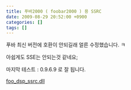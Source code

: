 ```yaml
---
title: 푸바2000 ( foobar2000 ) 용 SSRC
date: 2009-08-29 20:52:00 +0900
categories: []
tags: []
---
```


푸바 최신 버전에 호환이 안되길래 얼른 수정했습니다. ㅋ

아쉽게도 SSE는 안되는것 같네요;

 

마지막 테스트 : 0.9.6.9 로 잘 됩니다.

[foo_dsp_ssrc.dll](/assets/attachments/2009-08-29-푸바2000___foobar2000___용_SSRC/foo_dsp_ssrc.dll)

